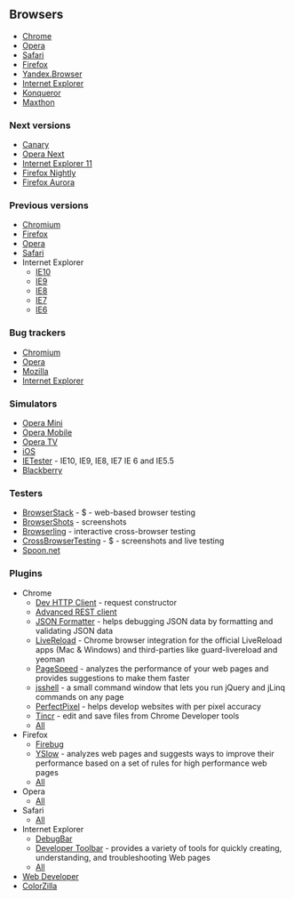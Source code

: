 ## Browsers

* [Chrome](https://www.google.com/intl/en/chrome/browser/)
* [Opera](http://www.opera.com/)
* [Safari](http://support.apple.com/downloads#safari)
* [Firefox](http://www.mozilla.org/en-US/firefox/new/)
* [Yandex.Browser](http://browser.yandex.com/)
* [Internet Explorer](http://windows.microsoft.com/en-us/internet-explorer/download-ie)
* [Konqueror](http://www.konqueror.org/download/)
* [Maxthon](http://www.maxthon.com/)

### Next versions

* [Canary](https://www.google.com/intl/en/chrome/browser/canary.html)
* [Opera Next](http://www.opera.com/computer/next)
* [Internet Explorer 11](http://windows.microsoft.com/en-us/internet-explorer/ie-11-worldwide-languages)
* [Firefox Nightly](http://nightly.mozilla.org/)
* [Firefox Aurora](http://www.mozilla.org/en-US/firefox/aurora/)

### Previous versions

* [Chromium](http://commondatastorage.googleapis.com/chromium-browser-continuous/index.html)
* [Firefox](http://ftp.mozilla.org/pub/mozilla.org/firefox/releases/)
* [Opera](http://arc.opera.com/pub/opera/)
* [Safari](http://support.apple.com/downloads#safari)
* Internet Explorer
    * [IE10](http://windows.microsoft.com/en-us/internet-explorer/ie-10-worldwide-languages)
    * [IE9](http://windows.microsoft.com/en-us/internet-explorer/ie-9-worldwide-languages)
    * [IE8](http://windows.microsoft.com/en-us/internet-explorer/ie-8-worldwide-languages)
    * [IE7](http://www.microsoft.com/en-us/download/internet-explorer-7-details.aspx)
    * [IE6](http://www.microsoft.com/en-us/download/details.aspx?id=1)

### Bug trackers

* [Chromium](https://code.google.com/p/chromium/issues/list)
* [Opera](https://bugs.opera.com/secure/Dashboard.jspa)
* [Mozilla](https://bugzilla.mozilla.org/)
* [Internet Explorer](https://connect.microsoft.com/site/sitehome.aspx?SiteID=136)

### Simulators

* [Opera Mini](http://www.opera.com/developer/opera-mini-simulator)
* [Opera Mobile](http://www.opera.com/developer/mobile-emulator)
* [Opera TV](http://www.operasoftware.com/products/tv-emulator)
* [iOS](https://developer.apple.com/devcenter/ios/index.action)
* [IETester](http://my-debugbar.com/wiki/IETester/HomePage) - IE10, IE9, IE8, IE7 IE 6 and IE5.5
* [Blackberry](http://us.blackberry.com/sites/developers/resources/simulators.html)

### Testers

* [BrowserStack](http://www.browserstack.com/) - $ - web-based browser testing
* [BrowserShots](http://browsershots.org/) - screenshots
* [Browserling](https://browserling.com/) - interactive cross-browser testing
* [CrossBrowserTesting](http://crossbrowsertesting.com/) - $ - screenshots and live testing
* [Spoon.net](http://spoon.net/browsers)

### Plugins

* Chrome
    * [Dev HTTP Client](https://chrome.google.com/webstore/detail/dev-http-client/aejoelaoggembcahagimdiliamlcdmfm) - request constructor
    * [Advanced REST client](https://chrome.google.com/webstore/detail/advanced-rest-client/hgmloofddffdnphfgcellkdfbfbjeloo)
    * [JSON Formatter](https://chrome.google.com/webstore/detail/json-formatter/pblpfhfcojodgcifojnofommahgbaple) - helps debugging JSON data by formatting and validating JSON data
    * [LiveReload](https://chrome.google.com/webstore/detail/livereload/jnihajbhpnppcggbcgedagnkighmdlei?hl=en) - Chrome browser integration for the official LiveReload apps (Mac & Windows) and third-parties like guard-livereload and yeoman
    * [PageSpeed](https://chrome.google.com/webstore/detail/pagespeed-insights-by-goo/gplegfbjlmmehdoakndmohflojccocli?hl=en) - analyzes the performance of your web pages and provides suggestions to make them faster
    * [jsshell](https://chrome.google.com/webstore/detail/jsshell/kmgmkbicahmbceidoidjbkbpkfogaldh?hl=en) - a small command window that lets you run jQuery and jLinq commands on any page
    * [PerfectPixel](https://chrome.google.com/webstore/detail/perfectpixel-by-welldonec/dkaagdgjmgdmbnecmcefdhjekcoceebi?hl=en) - helps develop websites with per pixel accuracy
    * [Tincr](http://tin.cr/) - edit and save files from Chrome Developer tools
    * [All](https://chrome.google.com/webstore/category/ext/11-web-development)
* Firefox
    * [Firebug](http://getfirebug.com/)
    * [YSlow](https://addons.mozilla.org/en-US/firefox/addon/yslow/?src=search) - analyzes web pages and suggests ways to improve their performance based on a set of rules for high performance web pages
    * [All](https://addons.mozilla.org/en-US/firefox/)
* Opera
    * [All](https://addons.opera.com/en/extensions/)
* Safari
    * [All](http://extensions.apple.com/)
* Internet Explorer
    * [DebugBar](http://www.debugbar.com/)
    * [Developer Toolbar](http://www.microsoft.com/en-us/download/details.aspx?id=18359) - provides a variety of tools for quickly creating, understanding, and troubleshooting Web pages
    * [All](http://www.iegallery.com/Addons)
* [Web Developer](http://chrispederick.com/work/web-developer/)
* [ColorZilla](http://www.colorzilla.com/)